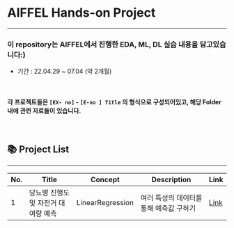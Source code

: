 
# AIFFEL Hands-on Project   

---

### 이 repository는 AIFFEL에서 진행한 EDA, ML, DL 실습 내용을 담고있습니다:)  

- 기간 : 22.04.29 ~ 07.04 (약 2개월)

</br>


#### 각 프로젝트들은 `[EX- no]` - `[E-no ] Title` 의 형식으로 구성되어있고, 해당 Folder내에 관련 자료들이 있습니다. 
    
</br>

##  📚 **Project List**  

---

| **No.**  | **Title** | **Concept** | **Description** | **Link** |
| ------ | ------ | ------ |----------- |----------- |
|1| 당뇨병 진행도 및 자전거 대여량 예측 | LinearRegression  | 여러 특성의 데이터를 통해 예측값 구하기 | [Link](https://github.com/Chabbbbbo/EXPLORATION/blob/main/EX-2/EXPLORATION_2.%EC%8B%A4%EC%8A%B5.ipynb) |
